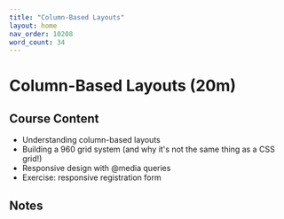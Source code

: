 ```yaml
---
title: "Column-Based Layouts"
layout: home
nav_order: 10208
word_count: 34
---
```

# Column-Based Layouts (20m)

## Course Content

- Understanding column-based layouts
- Building a 960 grid system (and why it's not the same thing as a CSS grid!)
- Responsive design with @media queries
- Exercise: responsive registration form

## Notes


